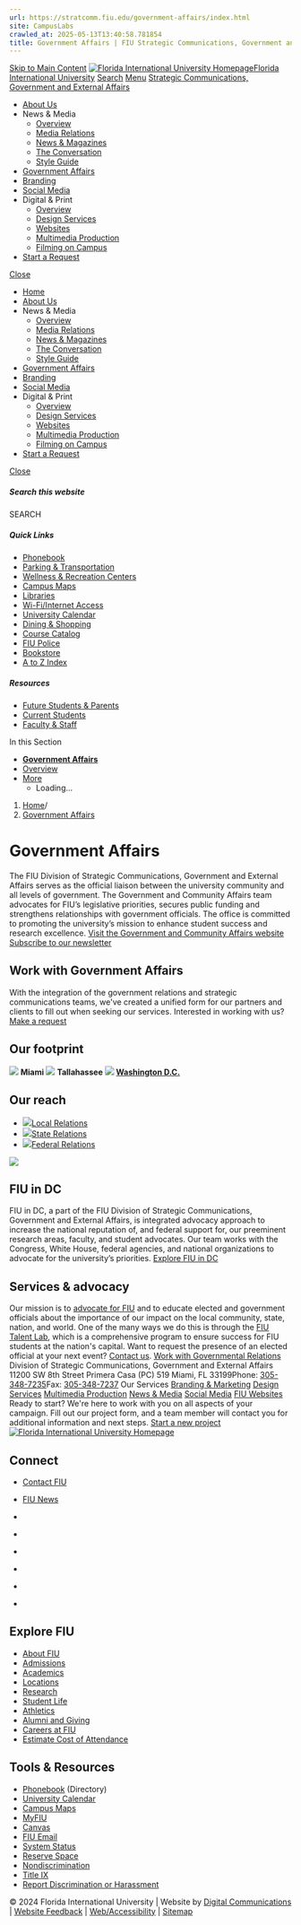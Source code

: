 ```yaml
---
url: https://stratcomm.fiu.edu/government-affairs/index.html
site: CampusLabs
crawled_at: 2025-05-13T13:40:58.781854
title: Government Affairs | FIU Strategic Communications, Government and External Affairs
---
```


[Skip to Main Content](https://stratcomm.fiu.edu/government-affairs/index.html#main-content)
[![Florida International University Homepage](https://digicdn.fiu.edu/core/_assets/images/logo-top.svg)Florida International University](https://www.fiu.edu/)
[Search](https://stratcomm.fiu.edu/government-affairs/index.html)
[Menu](https://stratcomm.fiu.edu/government-affairs/index.html)
[Strategic Communications, Government and External Affairs](https://stratcomm.fiu.edu/index.html)
  * [About Us](https://stratcomm.fiu.edu/about-us/index.html)
  * News & Media
    * [Overview](https://stratcomm.fiu.edu/news-media/index.html)
    * [Media Relations](https://stratcomm.fiu.edu/news-media/media-relations/index.html)
    * [News & Magazines](https://stratcomm.fiu.edu/news-media/news-and-communications/index.html)
    * [The Conversation](https://stratcomm.fiu.edu/news-media/the-conversation/index.html)
    * [Style Guide](https://stratcomm.fiu.edu/news-media/style-guide/index.html)
  * [Government Affairs](https://stratcomm.fiu.edu/government-affairs/index.html)
  * [Branding](https://stratcomm.fiu.edu/branding/index.html)
  * [Social Media](https://stratcomm.fiu.edu/social-media/index.html)
  * Digital & Print
    * [Overview](https://stratcomm.fiu.edu/digital-print/index.html)
    * [Design Services](https://stratcomm.fiu.edu/digital-print/design-services/index.html)
    * [Websites](https://stratcomm.fiu.edu/digital-print/websites/index.html)
    * [Multimedia Production](https://stratcomm.fiu.edu/digital-print/multimedia-production/index.html)
    * [Filming on Campus](https://stratcomm.fiu.edu/digital-print/filming-on-campus/index.html)
  * [Start a Request](https://stratcomm.fiu.edu/projects/index.html)


[Close](https://stratcomm.fiu.edu/government-affairs/index.html)
  * [Home](https://stratcomm.fiu.edu/index.html)
  * [About Us](https://stratcomm.fiu.edu/about-us/index.html)
  * News & Media
    * [Overview](https://stratcomm.fiu.edu/news-media/index.html)
    * [Media Relations](https://stratcomm.fiu.edu/news-media/media-relations/index.html)
    * [News & Magazines](https://stratcomm.fiu.edu/news-media/news-and-communications/index.html)
    * [The Conversation](https://stratcomm.fiu.edu/news-media/the-conversation/index.html)
    * [Style Guide](https://stratcomm.fiu.edu/news-media/style-guide/index.html)
  * [Government Affairs](https://stratcomm.fiu.edu/government-affairs/index.html)
  * [Branding](https://stratcomm.fiu.edu/branding/index.html)
  * [Social Media](https://stratcomm.fiu.edu/social-media/index.html)
  * Digital & Print
    * [Overview](https://stratcomm.fiu.edu/digital-print/index.html)
    * [Design Services](https://stratcomm.fiu.edu/digital-print/design-services/index.html)
    * [Websites](https://stratcomm.fiu.edu/digital-print/websites/index.html)
    * [Multimedia Production](https://stratcomm.fiu.edu/digital-print/multimedia-production/index.html)
    * [Filming on Campus](https://stratcomm.fiu.edu/digital-print/filming-on-campus/index.html)
  * [Start a Request](https://stratcomm.fiu.edu/projects/index.html)


[ Close ](https://stratcomm.fiu.edu/government-affairs/index.html)
##### Search this website
SEARCH
##### Quick Links
  * [ Phonebook](https://phonebook.fiu.edu)
  * [ Parking & Transportation](https://parking.fiu.edu/)
  * [ Wellness & Recreation Centers](https://dasa.fiu.edu/all-departments/wellness-recreation-centers/)
  * [ Campus Maps](http://campusmaps.fiu.edu/)
  * [ Libraries](https://library.fiu.edu/)
  * [ Wi-Fi/Internet Access](https://network.fiu.edu/)
  * [ University Calendar](https://calendar.fiu.edu/)
  * [ Dining & Shopping](https://shop.fiu.edu/)
  * [ Course Catalog](https://catalog.fiu.edu/)
  * [ FIU Police](https://police.fiu.edu/)
  * [ Bookstore](https://shop.fiu.edu/retail/barnes-noble/course-materials/)
  * [ A to Z Index](https://www.fiu.edu/atoz/index.html)


##### Resources
  * [ Future Students & Parents](https://www.fiu.edu/information-for/future-students-parents.html)
  * [ Current Students](https://www.fiu.edu/information-for/current-students.html)
  * [ Faculty & Staff](https://www.fiu.edu/information-for/faculty-staff.html)


In this Section
  * **[Government Affairs](https://stratcomm.fiu.edu/government-affairs/index.html)**
  * [ Overview](https://stratcomm.fiu.edu/government-affairs/index.html)
  * [More](https://stratcomm.fiu.edu/government-affairs/index.html)
    * Loading...


  1. [Home](https://stratcomm.fiu.edu/index.html)/
  2. [Government Affairs](https://stratcomm.fiu.edu/government-affairs/index.html)


# Government Affairs
The FIU Division of Strategic Communications, Government and External Affairs serves as the official liaison between the university community and all levels of government. The Government and Community Affairs team advocates for FIU’s legislative priorities, secures public funding and strengthens relationships with government officials. The office is committed to promoting the university’s mission to enhance student success and research excellence. 
[Visit the Government and Community Affairs website ](https://government.fiu.edu/index.html)
[Subscribe to our newsletter ](https://government.fiu.edu/about-us/newsletter/index.html)
## Work with Government Affairs
With the integration of the government relations and strategic communications teams, we've created a unified form for our partners and clients to fill out when seeking our services. Interested in working with us?
[Make a request](https://stratcomm.fiu.edu/projects/index.html)
## Our footprint
![](https://stratcomm.fiu.edu/_assets/images/locations-miami.jpeg)
**Miami**
![](https://stratcomm.fiu.edu/_assets/images/tally.jpeg)
**Tallahassee**
![](https://stratcomm.fiu.edu/_assets/images/dc_location.jpeg)
**[Washington D.C.](https://washingtondc.fiu.edu/)**
## Our reach
  * [![](https://stratcomm.fiu.edu/_assets/images/state-banner.jpg)Local Relations](https://government.fiu.edu/local-relations/index.html)
  * [![](https://stratcomm.fiu.edu/_assets/images/new-state-banner.jpeg)State Relations](https://government.fiu.edu/state-relations/index.html)
  * [![](https://government.fiu.edu/_assets/images/dc_cta_federal.jpg)Federal Relations](https://government.fiu.edu/federal-relations/index.html)


![](https://stratcomm.fiu.edu/_assets/videos/dc.jpg)
## FIU in DC 
FIU in DC, a part of the FIU Division of Strategic Communications, Government and External Affairs, is integrated advocacy approach to increase the national reputation of, and federal support for, our preeminent research areas, faculty, and student advocates. Our team works with the Congress, White House, federal agencies, and national organizations to advocate for the university’s priorities.
[Explore FIU in DC](https://washingtondc.fiu.edu/)
## Services & advocacy 
Our mission is to [advocate for FIU](https://government.fiu.edu/advocacy/index.html) and to educate elected and government officials about the importance of our impact on the local community, state, nation, and world. One of the many ways we do this is through the [FIU Talent Lab](https://washingtondc.fiu.edu/talent-lab/), which is a comprehensive program to ensure success for FIU students at the nation's capital. 
Want to request the presence of an elected official at your next event? [Contact us](https://government.fiu.edu/about-us/elected-official-request-form/index.html). 
[Work with Governmental Relations ](https://stratcomm.fiu.edu/projects/index.html)
Division of Strategic Communications, Government and External Affairs
11200 SW 8th Street Primera Casa (PC) 519 Miami, FL 33199Phone: [305-348-7235](tel:305-348-7235)Fax: [305-348-7237](fax:305-348-7237)
Our Services
[Branding & Marketing](https://stratcomm.fiu.edu/branding/index.html) [Design Services](https://stratcomm.fiu.edu/digital-print/design-services/index.html) [Multimedia Production](https://stratcomm.fiu.edu/digital-print/multimedia-production/index.html) [News & Media](https://stratcomm.fiu.edu/news-media/index.html) [Social Media](https://stratcomm.fiu.edu/social-media/index.html) [FIU Websites](https://stratcomm.fiu.edu/digital-print/websites/index.html)
Ready to start?
We're here to work with you on all aspects of your campaign. Fill out our project form, and a team member will contact you for additional information and next steps.
[Start a new project](https://stratcomm.fiu.edu/projects/index.html)
[ ![Florida International University Homepage](https://digicdn.fiu.edu/core/_assets/images/footer-logo.svg) ](https://www.fiu.edu/)
## Connect
  * [Contact FIU](https://www.fiu.edu/about/contact-us/index.html)
  * [FIU News](https://news.fiu.edu/)


  * [](https://www.instagram.com/fiuinstagram/)
  * [](https://www.linkedin.com/school/florida-international-university/)
  * [](https://www.facebook.com/floridainternational)
  * [](https://twitter.com/fiu)
  * [](https://www.youtube.com/user/FloridaInternational)
  * [](https://flickr.com/photos/fiu)


## Explore FIU
  * [About FIU](https://www.fiu.edu/about/index.html)
  * [Admissions](https://www.fiu.edu/admissions/index.html)
  * [Academics](https://www.fiu.edu/academics/index.html)
  * [Locations](https://www.fiu.edu/locations/index.html)
  * [Research](https://www.fiu.edu/research/index.html)
  * [Student Life](https://www.fiu.edu/student-life/index.html)
  * [Athletics](https://www.fiu.edu/athletics/index.html)
  * [Alumni and Giving](https://www.fiu.edu/alumni-and-giving/index.html)
  * [Careers at FIU](https://hr.fiu.edu/careers/)
  * [Estimate Cost of Attendance](https://onestop.fiu.edu/finances/estimate-your-costs/)


## Tools & Resources
  * [Phonebook](https://phonebook.fiu.edu) (Directory)
  * [University Calendar](https://calendar.fiu.edu/)
  * [Campus Maps](https://campusmaps.fiu.edu/)
  * [MyFIU](https://my.fiu.edu/)
  * [Canvas](https://canvas.fiu.edu)
  * [FIU Email](http://mail.fiu.edu/)
  * [System Status](https://fiu.service-now.com/sp?id=services_status)
  * [Reserve Space](https://reservespace.fiu.edu/make-reservation/)
  * [Nondiscrimination](https://ace.fiu.edu/civil-rights-and-accessibility/harassment-and-discrimination/)
  * [Title IX](https://ace.fiu.edu/title-ix/)
  * [Report Discrimination or Harassment](https://report.fiu.edu/)


© 2024 Florida International University  | Website by [Digital Communications](https://stratcomm.fiu.edu/digital-print/websites/) | [Website Feedback](https://webforms.fiu.edu/view.php?id=370774&element_5=https://stratcomm.fiu.edu/government-affairs/index.html) | [Web/Accessibility](https://accessibility.fiu.edu/) | [Sitemap](https://stratcomm.fiu.edu/sitemap.html)
